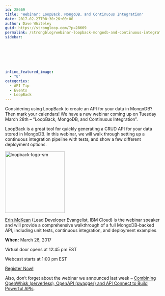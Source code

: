 ```yaml
---
id: 28669
title: 'Webinar: LoopBack, MongoDB, and Continuous Integration'
date: 2017-02-27T08:30:26+00:00
author: Dave Whiteley
guid: https://strongloop.com/?p=28669
permalink: /strongblog/webinar-loopback-mongodb-and-continuous-integration/
sidebar:







inline_featured_image:
  - "0"
categories:
  - API Tip
  - Events
  - LoopBack
---
```

Considering using LoopBack to create an API for your data in MongoDB? Then mark your calendars! We have a new webinar coming up on Tuesday March 28th &#8211; &#8220;LoopBack, MongoDB, and Continuous Integration&#8221;.

LoopBack is a great tool for quickly generating a CRUD API for your data stored in MongoDB. In this webinar, we will walk through setting up a continuous integration pipeline with tests, and show a few different deployment options.

[<img class="aligncenter size-full wp-image-26753" src="{{site.url}}/blog-assets/2014/07/loopback-logo-sm.png" alt="loopback-logo-sm" width="194" height="200"  />]({{site.url}}/blog-assets/2014/07/loopback-logo-sm.png)

[Erin McKean](https://strongloop.com/strongblog/introducing-erin-mckean-strongloop-lead-developer-evangelist/) (Lead Developer Evangelist, IBM Cloud) is the webinar speaker and will provide a comprehensive walkthrough of a full MongoDB-backed API, including unit tests, continuous integration, and deployment examples.

**When:** March 28, 2017
  
Virtual door opens at 12:45 pm EST
  
Webcast starts at 1:00 pm EST

[Register Now!](https://engage.vevent.com/index.jsp?eid=556&seid=89055)

Also, don&#8217;t forget about the webinar we announced last week &#8211; <a href="https://strongloop.com/strongblog/webinar-combining-open-whisk-serverless-openapi-swagger-and-api-connect-to-build-powerful-apis/" rel="bookmark">Combining OpenWhisk (serverless), OpenAPI (swagger) and API Connect to Build Powerful APIs</a>.
